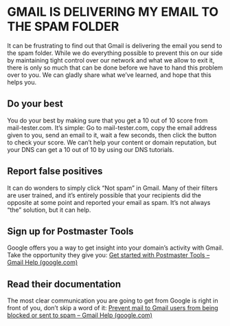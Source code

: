 ﻿# GMAIL IS DELIVERING MY EMAIL TO THE SPAM FOLDER

It can be frustrating to find out that Gmail is delivering the email you send to the spam folder. While we do everything possible to prevent this on our side by maintaining tight control over our network and what we allow to exit it, there is only so much that can be done before we have to hand this problem over to you. We can gladly share what we’ve learned, and hope that this helps you.

## Do your best
You do your best by making sure that you get a 10 out of 10 score from mail-tester.com. It’s simple: Go to mail-tester.com, copy the email address given to you, send an email to it, wait a few seconds, then click the button to check your score. We can’t help your content or domain reputation, but your DNS can get a 10 out of 10 by using our DNS tutorials.

## Report false positives
It can do wonders to simply click “Not spam” in Gmail. Many of their filters are user trained, and it’s entirely possible that your recipients did the opposite at some point and reported your email as spam. It’s not always “the” solution, but it can help.

## Sign up for Postmaster Tools
Google offers you a way to get insight into your domain’s activity with Gmail. Take the opportunity they give you: [Get started with Postmaster Tools – Gmail Help (google.com)](https://support.google.com/mail/answer/9981691?hl=en&visit_id=637669035634486808-926052666&rd=1)

## Read their documentation
The most clear communication you are going to get from Google is right in front of you, don’t skip a word of it: [Prevent mail to Gmail users from being blocked or sent to spam – Gmail Help (google.com)](https://support.google.com/mail/answer/81126?hl=en&ref_topic=7279058)

